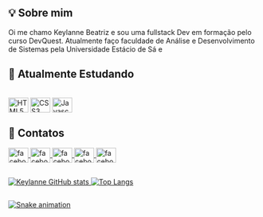 ## 💡 Sobre mim 
Oi me chamo Keylanne Beatriz e sou uma fullstack Dev em formação pelo curso DevQuest. Atualmente faço faculdade de Análise e Desenvolvimento de Sistemas pela Universidade Estácio de Sá e


## 🚀 Atualmente Estudando
<div style="display: inline_block"><br>

  <img align="center" alt="HTML5" height="30" width="40" src="https://cdn.jsdelivr.net/gh/devicons/devicon/icons/html5/html5-plain.svg" />
  <img align="center" alt="CSS3" height="30" width="40" src="https://cdn.jsdelivr.net/gh/devicons/devicon/icons/css3/css3-plain.svg" />
  <img align="center" alt="Javascript" height="30" Width="40" src="https://cdn.jsdelivr.net/gh/devicons/devicon/icons/javascript/javascript-plain.svg" />
          
          
          
</div>

## 📌 Contatos
<div>
  <a href="https://www.facebook.com/keylannebeatriz/" target="_blank"><img align="center" alt="facebook" height="30" width="40" src="https://raw.githubusercontent.com/gauravghongde/social-icons/master/SVG/Color/Facebook.svg" />
   <a href="https://www.instagram.com/keylannebeatriz/" target="_blank"><img align="center" alt="facebook" height="30" width="40" src="https://raw.githubusercontent.com/gauravghongde/social-icons/master/SVG/Color/Instagram.svg" />
   <a href="mailto:keylannemenezes@gmail.com" target="_blank"><img align="center" alt="facebook" height="30" width="40" src="https://raw.githubusercontent.com/gauravghongde/social-icons/master/SVG/Color/Gmail.svg" />
   <a href="https://twitter.com/keylannebeatriz" target="_blank"><img align="center" alt="facebook" height="30" width="40" src="https://raw.githubusercontent.com/gauravghongde/social-icons/master/SVG/Color/Twitter.svg" />
   <a href="https://www.linkedin.com/in/keylanne/" target="_blank"><img align="center" alt="facebook" height="30" width="40" src="https://cdn.jsdelivr.net/gh/devicons/devicon/icons/linkedin/linkedin-original.svg"/>
     
   
     
</div>

 ##

![Keylanne GitHub stats](https://github-readme-stats.vercel.app/api?username=keylannebeatriz&show_icons=true&theme=dracula&PAT_1)
![Top Langs](https://github-readme-stats.vercel.app/api/top-langs/?username=keylannebeatriz&layout=compact&theme=dracula&PAT_1)

 ##
 ![Snake animation](https://github.com/keylannebeatriz/keylannebeatriz/blob/output/github-contribution-grid-snake.svg)



